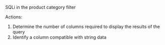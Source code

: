 SQLi in the product category filter

Actions:
1. Determine the number of columns required to display the results of the query
2. Identify a column compatible with string data
